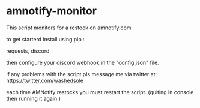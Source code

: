 # amnotify-monitor
This script monitors for a restock on amnotify.com

to get starterd install using pip : 

requests, 
discord 


then configure your discord webhook in the "config.json" file.


if any problems with the script pls message me via twitter at: 
https://twitter.com/washedsole



each time AMNotify restocks you must restart the script. (quiting in console then running it again.) 



